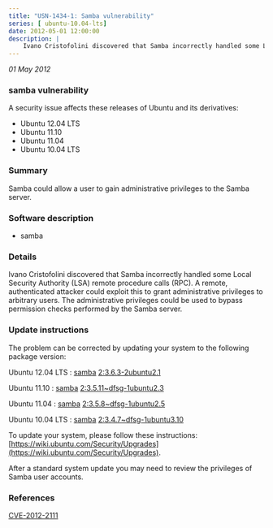 ```yaml
---
title: "USN-1434-1: Samba vulnerability"
series: [ ubuntu-10.04-lts]
date: 2012-05-01 12:00:00
description: |
    Ivano Cristofolini discovered that Samba incorrectly handled some Local Security Authority (LSA) remote procedure calls (RPC). A remote, authenticated attacker could exploit this to grant administrative privileges to arbitrary users. The administrative privileges could be used to bypass permission checks performed by the Samba server. 
--- 
```

 
 

*01 May 2012*

### samba vulnerability

A security issue affects these releases of Ubuntu and its derivatives:

* Ubuntu 12.04 LTS
* Ubuntu 11.10
* Ubuntu 11.04
* Ubuntu 10.04 LTS

### Summary

Samba could allow a user to gain administrative privileges to the Samba server. 

### Software description

* samba 

### Details

Ivano Cristofolini discovered that Samba incorrectly handled some Local Security Authority (LSA) remote procedure calls (RPC). A remote, authenticated attacker could exploit this to grant administrative privileges to arbitrary users. The administrative privileges could be used to bypass permission checks performed by the Samba server. 

### Update instructions

The problem can be corrected by updating your system to the following package version:

Ubuntu 12.04 LTS
 : [samba](https://launchpad.net/ubuntu/+source/samba) <span> [2:3.6.3-2ubuntu2.1](https://launchpad.net/ubuntu/+source/samba/2:3.6.3-2ubuntu2.1) </span> 

Ubuntu 11.10
 : [samba](https://launchpad.net/ubuntu/+source/samba) <span> [2:3.5.11~dfsg-1ubuntu2.3](https://launchpad.net/ubuntu/+source/samba/2:3.5.11~dfsg-1ubuntu2.3) </span> 

Ubuntu 11.04
 : [samba](https://launchpad.net/ubuntu/+source/samba) <span> [2:3.5.8~dfsg-1ubuntu2.5](https://launchpad.net/ubuntu/+source/samba/2:3.5.8~dfsg-1ubuntu2.5) </span> 

Ubuntu 10.04 LTS
 : [samba](https://launchpad.net/ubuntu/+source/samba) <span> [2:3.4.7~dfsg-1ubuntu3.10](https://launchpad.net/ubuntu/+source/samba/2:3.4.7~dfsg-1ubuntu3.10) </span> 

To update your system, please follow these instructions: [https://wiki.ubuntu.com/Security/Upgrades](https://wiki.ubuntu.com/Security/Upgrades).

After a standard system update you may need to review the privileges of Samba user accounts. 

### References

 
 [CVE-2012-2111](http://people.ubuntu.com/~ubuntu-security/cve/CVE-2012-2111)
 

